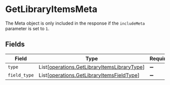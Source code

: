 # GetLibraryItemsMeta

The Meta object is only included in the response if the `includeMeta` parameter is set to `1`.



## Fields

| Field                                                                                                | Type                                                                                                 | Required                                                                                             | Description                                                                                          |
| ---------------------------------------------------------------------------------------------------- | ---------------------------------------------------------------------------------------------------- | ---------------------------------------------------------------------------------------------------- | ---------------------------------------------------------------------------------------------------- |
| `type`                                                                                               | List[[operations.GetLibraryItemsLibraryType](../../models/operations/getlibraryitemslibrarytype.md)] | :heavy_minus_sign:                                                                                   | N/A                                                                                                  |
| `field_type`                                                                                         | List[[operations.GetLibraryItemsFieldType](../../models/operations/getlibraryitemsfieldtype.md)]     | :heavy_minus_sign:                                                                                   | N/A                                                                                                  |